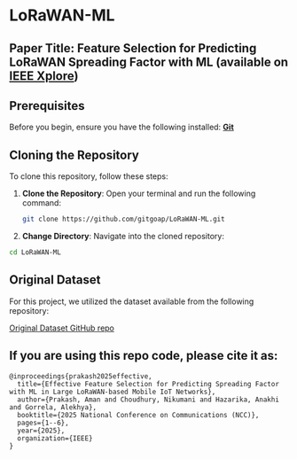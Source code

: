 


# LoRaWAN-ML

##  Paper Title: Feature Selection for Predicting LoRaWAN Spreading Factor with ML (available on [IEEE Xplore](https://ieeexplore.ieee.org/document/10983488))

## Prerequisites

Before you begin, ensure you have the following installed:  **[Git](https://git-scm.com/)**




## Cloning the Repository

To clone this repository, follow these steps:

1. **Clone the Repository**:
   Open your terminal and run the following command:
   ```bash
   git clone https://github.com/gitgoap/LoRaWAN-ML.git
   ```
2. **Change Directory**:
Navigate into the cloned repository:

```bash
cd LoRaWAN-ML
```

## Original Dataset

For this project, we utilized the dataset available from the following repository:

[Original Dataset GitHub repo](https://github.com/magonzalezudem/MDPI_LoRaWAN_Dataset_With_Environmental_Variables)



## If you are using this repo code, please cite it as:
```
@inproceedings{prakash2025effective,
  title={Effective Feature Selection for Predicting Spreading Factor with ML in Large LoRaWAN-based Mobile IoT Networks},
  author={Prakash, Aman and Choudhury, Nikumani and Hazarika, Anakhi and Gorrela, Alekhya},
  booktitle={2025 National Conference on Communications (NCC)},
  pages={1--6},
  year={2025},
  organization={IEEE}
}
```
